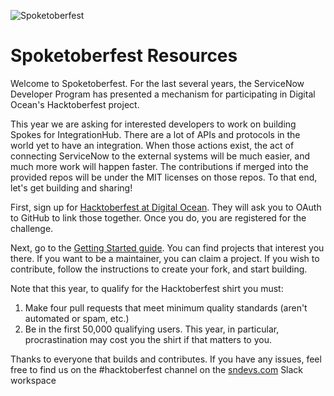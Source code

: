 ![Spoketoberfest](images/spoketoberfest.png)

# Spoketoberfest Resources

Welcome to Spoketoberfest. For the last several years, the ServiceNow Developer Program has presented a mechanism for participating in Digital Ocean's Hacktoberfest project.

This year we are asking for interested developers to work on building Spokes for IntegrationHub. There are a lot of APIs and protocols in the world yet to have an integration. When those actions exist, the act of connecting ServiceNow to the external systems will be much easier, and much more work will happen faster. The contributions if merged into the provided repos will be under the MIT licenses on those repos. To that end, let's get building and sharing!

First, sign up for [Hacktoberfest at Digital Ocean](https://hacktoberfest.digitalocean.com/). They will ask you to OAuth to GitHub to link those together. Once you do, you are registered for the challenge.

Next, go to the [Getting Started guide](CONTRIBUTING.md). You can find projects that interest you there. If you want to be a maintainer, you can claim a project. If you wish to contribute, follow the instructions to create your fork, and start building.

Note that this year, to qualify for the Hacktoberfest shirt you must:

1. Make four pull requests that meet minimum quality standards (aren't automated or spam, etc.)
2. Be in the first 50,000 qualifying users. This year, in particular, procrastination may cost you the shirt if that matters to you.

Thanks to everyone that builds and contributes. If you have any issues, feel free to find us on the #hacktoberfest channel on the [sndevs.com](https://sndevs.com/) Slack workspace
